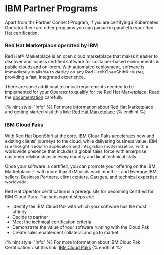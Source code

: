 # IBM Partner Programs

Apart from the Partner Connect Program, if you are certifying a Kubernetes Operator there are other programs you can pursue in parallel to your Red Hat certification.&#x20;

### Red Hat Marketplace operated by IBM

Red Hat® Marketplace is an open cloud marketplace that makes it easier to discover and access certified software for container-based environments in public clouds and on-prem. With automated deployment, software is immediately available to deploy on any Red Hat® OpenShift® cluster, providing a fast, integrated experience.&#x20;

There are some additional technical requirements needed to be implemented for your Operator to qualify for the Red Hat Marketplace. Read the [documentation](https://access.redhat.com/documentation/en-us/red\_hat\_openshift\_certification/4.9/html/red\_hat\_openshift\_software\_certification\_workflow\_guide/con\_operator-certification\_openshift-sw-cert-workflow-complete-pre-certification-checklist-for-containers) carefully.

{% hint style="info" %}
For more information about Red Hat Marketplace and getting started visit this link: [Red Hat Marketplace](https://marketplace.redhat.com/en-us)
{% endhint %}



### IBM Cloud Paks

With Red Hat OpenShift at the core, IBM Cloud Paks accelerates new and existing clients' journeys to the cloud, while delivering business value. IBM is a thought leader in application and integration modernization, with a worldwide presence that includes a global sales force with enterprise customer relationships in every country and local technical skills.&#x20;

Once your software is certified, you can promote your offering on the IBM Marketplace — with more than 37M visits each month -- and leverage IBM sellers, Business Partners, client centers, Garages, and technical expertise worldwide.

Red Hat Operator certification is a prerequisite for becoming Certified for IBM Cloud Paks. The subsequent steps are:

* Identify the IBM Cloud Pak with which your software has the most affinity
* Decide to partner
* Meet the technical certification criteria
* Demonstrate the value of your software running with the Cloud Pak
* Create sales enablement collateral and go to market

{% hint style="info" %}
For more information about IBM Cloud Pak Certification visit this link: [IBM Cloud Paks](https://www.ibm.com/partnerworld/cloud/independent-software-vendors)
{% endhint %}
